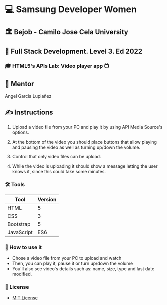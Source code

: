 # 💻 Samsung Developer Women

## 🏛️ Bejob - Camilo Jose Cela University

## 📜 Full Stack Development. Level 3. Ed 2022

### 🎓 HTML5's APIs Lab: Video player app 📺

## 🤵 Mentor

Angel Garcia Lupiañez

## ✍ Instructions

1. Upload a video file from your PC and play it by using API Media Source's options.

2. At the bottom of the video you should place buttons that allow playing and pausing the video as well as turning up/down the volume.

3. Control that only video files can be upload.

4. While the video is uploading it should show a message letting the user knows it, since this could take some minutes.

### 🛠 Tools

| Tool       | Version |
| ---------- | ------- |
| HTML       | 5       |
| CSS        | 3       |
| Bootstrap  | 5       |
| JavaScript | ES6     |

### 📑 How to use it

- Chose a video file from your PC to upload and watch
- Then, you can play it, pause it or turn up/down the volume
- You'll also see video's details such as: name, size, type and last date modified.

### 🔑 License

- [MIT License](LICENSE)
